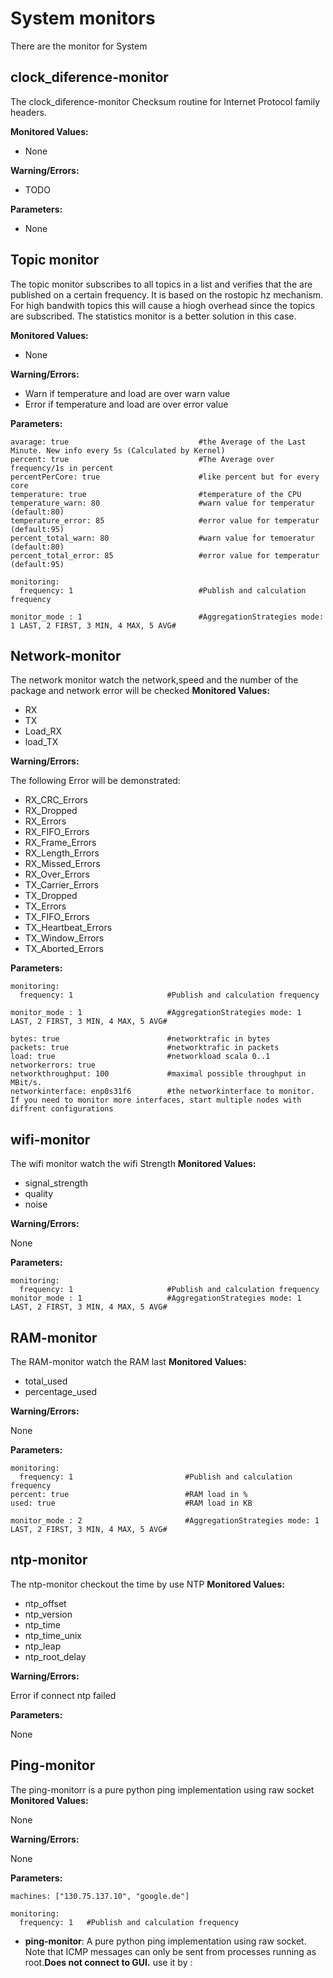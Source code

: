 # System monitors

There are the monitor for System

## clock_diference-monitor

The clock_diference-monitor Checksum routine for Internet Protocol family headers.

**Monitored Values:**

* None

**Warning/Errors:**

* TODO


**Parameters:**

* None


## Topic monitor

The topic monitor subscribes to all topics in a list and verifies that the are published on a certain frequency. It is based on the rostopic hz mechanism. For high bandwith topics this will cause a hiogh overhead since the topics are subscribed. The statistics monitor is a better solution in this case.

**Monitored Values:**

* None

**Warning/Errors:**

* Warn if temperature and load are over warn value
* Error if temperature and load are over error value


**Parameters:**


	avarage: true                             #the Average of the Last Minute. New info every 5s (Calculated by Kernel)
	percent: true                             #The Average over frequency/1s in percent
	percentPerCore: true                      #like percent but for every core
	temperature: true                         #temperature of the CPU
	temperature_warn: 80                      #warn value for temperatur (default:80)
	temperature_error: 85                     #error value for temperatur (default:95)
	percent_total_warn: 80                    #warn value for temoeratur (default:80)
	percent_total_error: 85                   #error value for temperatur (default:95)
	
	monitoring:
	  frequency: 1                            #Publish and calculation frequency
	
	monitor_mode : 1                          #AggregationStrategies mode: 1 LAST, 2 FIRST, 3 MIN, 4 MAX, 5 AVG#


## Network-monitor

The network monitor watch the network,speed and the number of the package and network error will be checked
**Monitored Values:**

* RX
* TX
* Load_RX
* load_TX


**Warning/Errors:**

The following Error will be demonstrated:

* RX_CRC_Errors
* RX_Dropped
* RX_Errors
* RX_FIFO_Errors
* RX_Frame_Errors
* RX_Length_Errors
* RX_Missed_Errors
* RX_Over_Errors
* TX_Carrier_Errors
* TX_Dropped
* TX_Errors
* TX_FIFO_Errors
* TX_Heartbeat_Errors
* TX_Window_Errors
* TX_Aborted_Errors


**Parameters:**


	monitoring:
	  frequency: 1                     #Publish and calculation frequency

	monitor_mode : 1                   #AggregationStrategies mode: 1 LAST, 2 FIRST, 3 MIN, 4 MAX, 5 AVG#
	
	bytes: true                        #networktrafic in bytes
	packets: true                      #networktrafic in packets
	load: true                         #networkload scala 0..1
	networkerrors: true
	networkthroughput: 100             #maximal possible throughput in MBit/s.
	networkinterface: enp0s31f6        #the networkinterface to monitor. If you need to monitor more interfaces, start multiple nodes with diffrent configurations

## wifi-monitor

The wifi monitor watch the wifi Strength
**Monitored Values:**

* signal_strength
* quality
* noise

**Warning/Errors:**

None

**Parameters:**


	monitoring:
	  frequency: 1                     #Publish and calculation frequency
	monitor_mode : 1                   #AggregationStrategies mode: 1 LAST, 2 FIRST, 3 MIN, 4 MAX, 5 AVG#

## RAM-monitor

The RAM-monitor watch the RAM last
**Monitored Values:**

* total_used
* percentage_used

**Warning/Errors:**

None

**Parameters:**


	monitoring:
	  frequency: 1                         #Publish and calculation frequency
	percent: true                          #RAM load in %
	used: true                             #RAM load in KB

	monitor_mode : 2                       #AggregationStrategies mode: 1 LAST, 2 FIRST, 3 MIN, 4 MAX, 5 AVG#


## ntp-monitor

The ntp-monitor checkout the time by use NTP
**Monitored Values:**

* ntp_offset
* ntp_version
* ntp_time
* ntp_time_unix
* ntp_leap
* ntp_root_delay



**Warning/Errors:**

Error if connect ntp failed

**Parameters:**

None

## Ping-monitor

The ping-monitorr is a pure python ping implementation using raw socket
**Monitored Values:**

None

**Warning/Errors:**

None

**Parameters:**

	machines: ["130.75.137.10", "google.de"]

	monitoring:
	  frequency: 1   #Publish and calculation frequency


* **ping-monitor**:  A pure python ping implementation using raw socket. Note that ICMP messages can only be sent from processes running as root.**Does not connect to GUI.** use it by :



